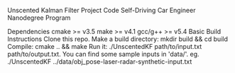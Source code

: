 Unscented Kalman Filter Project Code
Self-Driving Car Engineer Nanodegree Program

Dependencies
cmake >= v3.5
make >= v4.1
gcc/g++ >= v5.4
Basic Build Instructions
Clone this repo.
Make a build directory: mkdir build && cd build
Compile: cmake .. && make
Run it: ./UnscentedKF path/to/input.txt path/to/output.txt. You can find some sample inputs in 'data/'.
eg. ./UnscentedKF ../data/obj_pose-laser-radar-synthetic-input.txt



